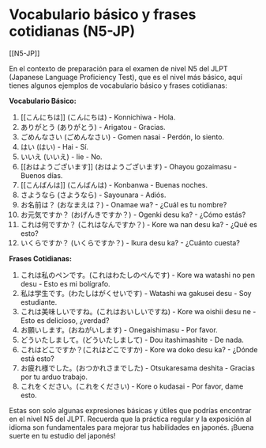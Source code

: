 # Vocabulario básico y frases cotidianas (N5-JP)

[[N5-JP]]

En el contexto de preparación para el examen de nivel N5 del JLPT (Japanese Language Proficiency Test), que es el nivel más básico, aquí tienes algunos ejemplos de vocabulario básico y frases cotidianas:

**Vocabulario Básico:**

1. [[こんにちは]] (こんにちは) - Konnichiwa - Hola.
2. ありがとう (ありがとう) - Arigatou - Gracias.
3. ごめんなさい (ごめんなさい) - Gomen nasai - Perdón, lo siento.
4. はい (はい) - Hai - Sí.
5. いいえ (いいえ) - Iie - No.
6. [[おはようございます]] (おはようございます) - Ohayou gozaimasu - Buenos días.
7. [[こんばんは]] (こんばんは) - Konbanwa - Buenas noches.
8. さようなら (さようなら) - Sayounara - Adiós.
9. お名前は？ (おなまえは？) - Onamae wa? - ¿Cuál es tu nombre?
10. お元気ですか？ (おげんきですか？) - Ogenki desu ka? - ¿Cómo estás?
11. これは何ですか？ (これはなんですか？) - Kore wa nan desu ka? - ¿Qué es esto?
12. いくらですか？ (いくらですか？) - Ikura desu ka? - ¿Cuánto cuesta?

**Frases Cotidianas:**

1. これは私のペンです。(これはわたしのぺんです) - Kore wa watashi no pen desu - Esto es mi bolígrafo.
2. 私は学生です。(わたしはがくせいです) - Watashi wa gakusei desu - Soy estudiante.
3. これは美味しいですね。(これはおいしいですね) - Kore wa oishii desu ne - Esto es delicioso, ¿verdad?
4. お願いします。(おねがいします) - Onegaishimasu - Por favor.
5. どういたしまして。(どういたしまして) - Dou itashimashite - De nada.
6. これはどこですか？(これはどこですか) - Kore wa doko desu ka? - ¿Dónde está esto?
7. お疲れ様でした。(おつかれさまでした) - Otsukaresama deshita - Gracias por tu arduo trabajo.
8. これをください。(これをください) - Kore o kudasai - Por favor, dame esto.

Estas son solo algunas expresiones básicas y útiles que podrías encontrar en el nivel N5 del JLPT. Recuerda que la práctica regular y la exposición al idioma son fundamentales para mejorar tus habilidades en japonés. ¡Buena suerte en tu estudio del japonés!